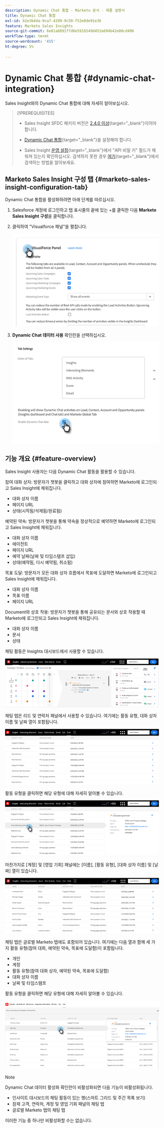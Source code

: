 ```yaml
---
description: Dynamic Chat 통합 - Marketo 문서 - 제품 설명서
title: Dynamic Chat 통합
exl-id: b2e3b4da-9ca7-4299-9c50-f52e0de91e36
feature: Marketo Sales Insights
source-git-commit: 6e81a8891f7d6e5916549d453a694b42e08cd496
workflow-type: tm+mt
source-wordcount: '415'
ht-degree: 5%

---
```


# Dynamic Chat 통합 {#dynamic-chat-integration}

Sales Insight와의 Dynamic Chat 통합에 대해 자세히 알아보십시오.

>[!PREREQUISITES]
>
>* Sales Insight SFDC 패키지 버전은 [2.4.0 이상](/help/marketo/product-docs/marketo-sales-insight/msi-for-salesforce/upgrading/upgrading-your-msi-package.md){target="_blank"}이어야 합니다.
>
>* [Dynamic Chat 통합](/help/marketo/product-docs/demand-generation/dynamic-chat/dynamic-chat-overview.md){target="_blank"}을 설정해야 합니다.
>
>* Sales Insight [운영 설정](/help/marketo/product-docs/marketo-sales-insight/msi-for-salesforce/configuration/marketo-sales-insight-configuration-tab-in-salesforce.md#operational-settings){target="_blank"}에서 &quot;API 비밀 키&quot; 필드가 채워져 있는지 확인하십시오. 검색하지 못한 경우 [여기](/help/marketo/product-docs/marketo-sales-insight/msi-for-salesforce/configuration/configure-marketo-sales-insight-in-salesforce-enterprise-unlimited.md#configure-sales-insight-in-marketo){target="_blank"}에서 검색하는 방법을 알아보세요.

## Marketo Sales Insight 구성 탭 {#marketo-sales-insight-configuration-tab}

Dynamic Chat 통합을 활성화하려면 아래 단계를 따르십시오.

1. Salesforce 계정에 로그인하고 탭 표시줄의 끝에 있는 +를 클릭한 다음 **Marketo Sales Insight 구성**&#x200B;을 클릭합니다.

1. 클릭하여 &quot;Visualforce 패널&quot;을 펼칩니다.

   ![](assets/dynamic-chat-integration-1.png)

1. **Dynamic Chat 데이터 사용** 확인란을 선택하십시오.

   ![](assets/dynamic-chat-integration-2.png)

## 기능 개요 {#feature-overview}

Sales Insight 사용자는 다음 Dynamic Chat 활동을 활용할 수 있습니다.

참여 대화 상자: 방문자가 챗봇을 클릭하고 대화 상자에 참여하면 Marketo에 로그인되고 Sales Insight에 채워집니다.

* 대화 상자 이름
* 페이지 URL
* 상태(시작됨/삭제됨/완료됨)

예약된 약속: 방문자가 챗봇을 통해 약속을 정상적으로 예약하면 Marketo에 로그인되고 Sales Insight에 채워집니다.

* 대화 상자 이름
* 에이전트
* 페이지 URL
* 예약 날짜(날짜 및 타임스탬프 삽입)
* 상태(예약됨, 다시 예약됨, 취소됨)

목표 도달: 방문자가 모든 대화 상자 흐름에서 목표에 도달하면 Marketo에 로그인되고 Sales Insight에 채워집니다.

* 대화 상자 이름
* 목표 이름
* 페이지 URL

Document와 상호 작용: 방문자가 챗봇을 통해 공유되는 문서와 상호 작용할 때 Marketo에 로그인되고 Sales Insight에 채워집니다.

* 대화 상자 이름
* 문서
* 상태

채팅 활동은 Insights 대시보드에서 사용할 수 있습니다.

![](assets/dynamic-chat-integration-3.png)

채팅 탭은 리드 및 연락처 패널에서 사용할 수 있습니다. 여기에는 활동 유형, 대화 상자 이름 및 날짜 열이 포함됩니다.

![](assets/dynamic-chat-integration-4.png)

활동 유형을 클릭하면 해당 유형에 대해 자세히 알아볼 수 있습니다.

![](assets/dynamic-chat-integration-5.png)

마찬가지로 [계정] 및 [영업 기회] 패널에는 [이름], [활동 유형], [대화 상자 이름] 및 [날짜] 열이 있습니다.

![](assets/dynamic-chat-integration-6.png)

채팅 탭은 글로벌 Marketo 탭에도 포함되어 있습니다. 여기에는 다음 열과 함께 세 가지 활동 유형(참여 대화, 예약된 약속, 목표에 도달함)이 포함됩니다.

* 개인
* 계정
* 활동 유형(참여 대화 상자, 예약된 약속, 목표에 도달함)
* 대화 상자 이름
* 날짜 및 타임스탬프

활동 유형을 클릭하면 해당 유형에 대해 자세히 알아볼 수 있습니다.

![](assets/dynamic-chat-integration-7.png)

>[!NOTE]
>
>Dynamic Chat 데이터 활성화 확인란이 비활성화되면 다음 기능이 비활성화됩니다.
>
>* 인사이트 대시보드의 채팅 활동이 있는 행(스마트 그리드 및 주간 목록 보기)
>* 잠재 고객, 연락처, 계정 및 영업 기회 패널의 채팅 탭
>* 글로벌 Marketo 탭의 채팅 탭
>
>이러한 기능 중 하나만 비활성화할 수는 없습니다.

